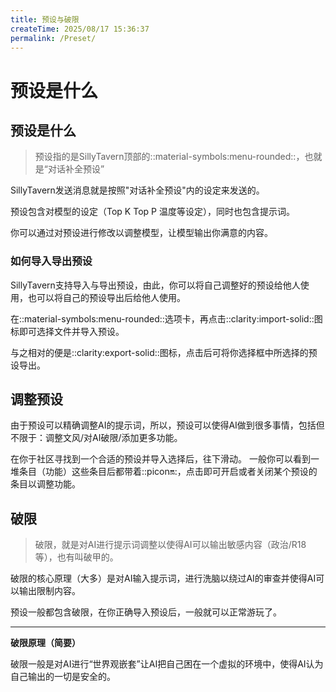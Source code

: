 ```yaml
---
title: 预设与破限
createTime: 2025/08/17 15:36:37
permalink: /Preset/
---
```


# 预设是什么

## 预设是什么
>预设指的是SillyTavern顶部的::material-symbols:menu-rounded::，也就是“对话补全预设”

SillyTavern发送消息就是按照"对话补全预设"内的设定来发送的。

预设包含对模型的设定（Top K Top P 温度等设定），同时也包含提示词。

你可以通过对预设进行修改以调整模型，让模型输出你满意的内容。

### 如何导入导出预设

SillyTavern支持导入与导出预设，由此，你可以将自己调整好的预设给他人使用，也可以将自己的预设导出后给他人使用。

在::material-symbols:menu-rounded::选项卡，再点击::clarity:import-solid::图标即可选择文件并导入预设。


与之相对的便是::clarity:export-solid::图标，点击后可将你选择框中所选择的预设导出。

## 调整预设

由于预设可以精确调整AI的提示词，所以，预设可以使得AI做到很多事情，包括但不限于：调整文风/对AI破限/添加更多功能。

在你于社区寻找到一个合适的预设并导入选择后，往下滑动。
一般你可以看到一堆条目（功能）这些条目后都带着::picon:on::，点击即可开启或者关闭某个预设的条目以调整功能。

## 破限

>破限，就是对AI进行提示词调整以使得AI可以输出敏感内容（政治/R18等），也有叫破甲的。

破限的核心原理（大多）是对AI输入提示词，进行洗脑以绕过AI的审查并使得AI可以输出限制内容。

预设一般都包含破限，在你正确导入预设后，一般就可以正常游玩了。

---

 **破限原理（简要）**

破限一般是对AI进行“世界观嵌套”让AI把自己困在一个虚拟的环境中，使得AI认为自己输出的一切是安全的。